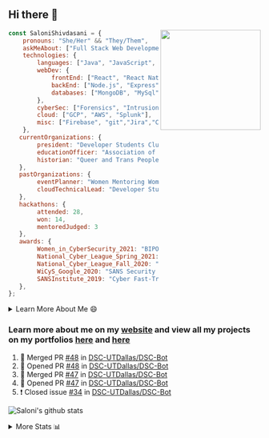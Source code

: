 ## Hi there 👋

<img align='right' src="https://storage.googleapis.com/saloni-shivdasani-resume/Saloni.png" width="200">

```javascript
const SaloniShivdasani = {
    pronouns: "She/Her" && "They/Them",
    askMeAbout: ["Full Stack Web Development", "Cloud Computing", "Cyber Security"],
    technologies: {
        languages: ["Java", "JavaScript", "SQL", "Python", "C++", "BASH", "R"],
        webDev: {
            frontEnd: ["React", "React Native", "Electron"],
            backEnd: ["Node.js", "Express", "Flask"],
            databases: ["MongoDB", "MySql"],
        },
        cyberSec: ["Forensics", "Intrusion Detection", "Security Operations", "Network and Application Penetration Testing"],
        cloud: ["GCP", "AWS", "Splunk"],
        misc: ["Firebase", "git","Jira","Confluence"]
    },
   currentOrganizations: {
        president: "Developer Students Club, UTD",
        educationOfficer: "Association of Computer Machinery, UTD",
        historian: "Queer and Trans People of Color, UTD",
   },
   pastOrganizations: {
        eventPlanner: "Women Mentoring Women in Engineering, UTD",
        cloudTechnicalLead: "Developer Students Club, UTD",
   },
   hackathons: {
        attended: 28,
        won: 14,
        mentoredJudged: 3
   },
   awards: {
        Women_in_CyberSecurity_2021: "BIPOC Fellowship Award",
        National_Cyber_League_Spring_2021: "Gold Bracket Competitor - Top 15% nationally",
        National_Cyber_League_Fall_2020: "Gold Bracket Competitor - Top 15% nationally",
        WiCyS_Google_2020: "SANS Security Training Scholarship",
        SANSInstitute_2019: "Cyber Fast-Track Game Quarter-Finalist",
   },
};
```

<!--START_SECTION:table-->
<details>

<summary>Learn More About Me 😄 </summary>

I am a senior at The University of Texas at Dallas, and I am currently majoring in Software Engineering with a concentration in Information Assurance. I am interested and have experience in full stack development, cloud computing, and cybersecurity. I hope to find opportunities where I can gain exposure to algorithm and project design. My ultimate aim is to develop futuristic products for users because I am inspired by the impact of computing on society.

I have experience in full stack web development through my participation and awards in hackathons where I have learnt and used React, Node.js, Express, MongoDB, Flask, NLTK, and React Native along with GIT, GCP, and Firebase. Last semester, I was also responsible for backend development for a project at a local NGO where I created a REST API using Node.js, Express, MongoDB and SQL and hosted it on servers using GCP. 

From my coursework and local competitions, I have skills in algorithms and data structures in Java, database management using SQL and machine learning using Python and R. I have also been a quarter-finalist in a national cybersecurity completion hosted by the SANS institute.

I am also actively involved in campus organization where I am the cloud technical lead for Developer Student Club, Mentor and Education Officer for Association of Computing Machinery, event planner for Women Mentoring Women in Engineering and IT Committee member for IEEE.

</details>

<!--END_SECTION:table-->

### Learn more about me on my [website](https://www.saloni-shivdasani.codes) and view all my projects on my portfolios [here](https://www.saloni-shivdasani.codes/projects) and  [here](http://devpost.com/SaloniS)

<!--START_SECTION:activity-->
1. 🎉 Merged PR [#48](https://github.com/DSC-UTDallas/DSC-Bot/pull/48) in [DSC-UTDallas/DSC-Bot](https://github.com/DSC-UTDallas/DSC-Bot)
2. 💪 Opened PR [#48](https://github.com/DSC-UTDallas/DSC-Bot/pull/48) in [DSC-UTDallas/DSC-Bot](https://github.com/DSC-UTDallas/DSC-Bot)
3. 🎉 Merged PR [#47](https://github.com/DSC-UTDallas/DSC-Bot/pull/47) in [DSC-UTDallas/DSC-Bot](https://github.com/DSC-UTDallas/DSC-Bot)
4. 💪 Opened PR [#47](https://github.com/DSC-UTDallas/DSC-Bot/pull/47) in [DSC-UTDallas/DSC-Bot](https://github.com/DSC-UTDallas/DSC-Bot)
5. ❗️ Closed issue [#34](https://github.com/DSC-UTDallas/DSC-Bot/issues/34) in [DSC-UTDallas/DSC-Bot](https://github.com/DSC-UTDallas/DSC-Bot)
<!--END_SECTION:activity-->

![Saloni's github stats](https://github-readme-stats.vercel.app/api?username=SaloniSS)

<!--START_SECTION:table-->
<details>

<summary>More Stats 📊 </summary>

<!--START_SECTION:waka-->
![Code Time](http://img.shields.io/badge/Code%20Time-926%20hrs%2036%20mins-blue)

![Lines of code](https://img.shields.io/badge/From%20Hello%20World%20I%27ve%20Written--1%20Million%20lines%20of%20code-blue)

**🐱 My GitHub Data** 

> 🏆 54 Contributions in the Year 2022
 > 
> 📦 594.7 kB Used in GitHub's Storage 
 > 
> 💼 Opted to Hire
 > 
> 📜 28 Public Repositories 
 > 
> 🔑 25 Private Repositories  
 > 
**I'm a Night 🦉** 

```text
🌞 Morning    68 commits     ███░░░░░░░░░░░░░░░░░░░░░░   14.66% 
🌆 Daytime    146 commits    ███████░░░░░░░░░░░░░░░░░░   31.47% 
🌃 Evening    188 commits    ██████████░░░░░░░░░░░░░░░   40.52% 
🌙 Night      62 commits     ███░░░░░░░░░░░░░░░░░░░░░░   13.36%

```
📅 **I'm Most Productive on Monday** 

```text
Monday       130 commits    ███████░░░░░░░░░░░░░░░░░░   28.02% 
Tuesday      78 commits     ████░░░░░░░░░░░░░░░░░░░░░   16.81% 
Wednesday    23 commits     █░░░░░░░░░░░░░░░░░░░░░░░░   4.96% 
Thursday     9 commits      ░░░░░░░░░░░░░░░░░░░░░░░░░   1.94% 
Friday       33 commits     █░░░░░░░░░░░░░░░░░░░░░░░░   7.11% 
Saturday     83 commits     ████░░░░░░░░░░░░░░░░░░░░░   17.89% 
Sunday       108 commits    █████░░░░░░░░░░░░░░░░░░░░   23.28%

```


📊 **This Week I Spent My Time On** 

```text
⌚︎ Time Zone: America/Chicago

💬 Programming Languages: 
Other                    20 hrs 30 mins      ████████████████████░░░░░   80.67% 
JavaScript               3 hrs 43 mins       ███░░░░░░░░░░░░░░░░░░░░░░   14.65% 
HTML                     49 mins             ░░░░░░░░░░░░░░░░░░░░░░░░░   3.23% 
Dart                     17 mins             ░░░░░░░░░░░░░░░░░░░░░░░░░   1.16% 
JSON                     2 mins              ░░░░░░░░░░░░░░░░░░░░░░░░░   0.15%

```

**I Mostly Code in JavaScript** 

```text
JavaScript               23 repos            ██████████░░░░░░░░░░░░░░░   42.59% 
Java                     11 repos            █████░░░░░░░░░░░░░░░░░░░░   20.37% 
Python                   7 repos             ███░░░░░░░░░░░░░░░░░░░░░░   12.96% 
CSS                      3 repos             █░░░░░░░░░░░░░░░░░░░░░░░░   5.56% 
TypeScript               3 repos             █░░░░░░░░░░░░░░░░░░░░░░░░   5.56%

```



 Last Updated on 08/04/2022 04:02:11 UTC
<!--END_SECTION:waka-->

<!--END_SECTION:table-->

<!--
**SaloniSS/SaloniSS** is a ✨ _special_ ✨ repository because its `README.md` (this file) appears on your GitHub profile.

Here are some ideas to get you started:

- 🔭 I’m currently working on ...
- 🌱 I’m currently learning ...
- 👯 I’m looking to collaborate on ...
- 🤔 I’m looking for help with ...
- 💬 Ask me about ...
- 📫 How to reach me: ...
- 😄 Pronouns: ...
- ⚡ Fun fact: ...
-->
